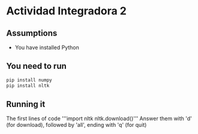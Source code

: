 # Actividad Integradora 2


## Assumptions

- You have installed Python

## You need to run 
```bash
pip install numpy
pip install nltk
```

## Running it
The first lines of code
'''import nltk
nltk.download()'''
Answer them with 'd' (for download), followed by 'all', ending with 'q' (for quit)
